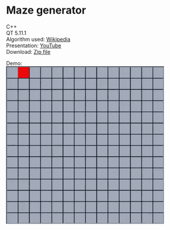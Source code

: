 # Maze generator

C++\
QT 5.11.1\
Algorithm used: [Wikipedia](https://en.wikipedia.org/wiki/Maze_generation_algorithm#Recursive_backtracker)\
Presentation: [YouTube](https://www.youtube.com/watch?v=tnCdRwtMJCQ)\
Download: [Zip file](https://github.com/rivit98/maze-generator/releases)

Demo:\
![Example](./media/maze.gif)  
